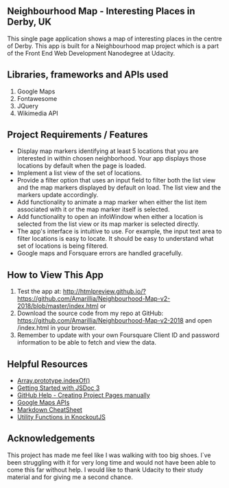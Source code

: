## Neighbourhood Map - Interesting Places in Derby, UK
This single page application shows a map of interesting places in the centre of Derby. This app is built for a Neighbourhood map project which is a part of the Front End Web Development Nanodegree at Udacity.

## Libraries, frameworks and APIs used
1. Google Maps
2. Fontawesome
3. JQuery
4. Wikimedia API

## Project Requirements / Features

* Display map markers identifying at least 5 locations that you are interested in within chosen neighborhood. Your app displays those locations by default when the page is loaded.
* Implement a list view of the set of locations.
* Provide a filter option that uses an input field to filter both the list view and the map markers displayed by default on load. The list view and the markers update accordingly.
* Add functionality to animate a map marker when either the list item associated with it or the map marker itself is selected.
* Add functionality to open an infoWindow when either a location is selected from the list view or its map marker is selected directly.
* The app's interface is intuitive to use. For example, the input text area to filter locations is easy to locate. It should be easy to understand what set of locations is being filtered.
* Google maps and Forsquare errors are handled gracefully.

## How to View This App
1. Test the app at: http://htmlpreview.github.io/?https://github.com/Amarillia/Neighbourhood-Map-v2-2018/blob/master/index.html or
2. Download the source code from my repo at GitHub: https://github.com/Amarillia/Neighbourhood-Map-v2-2018 and open /index.html in your browser.
3. Remember to update with your own Foursquare Client ID and password information to be able to fetch and view the data.

## Helpful Resources
* [Array.prototype.indexOf()](https://developer.mozilla.org/en-US/docs/Web/JavaScript/Reference/Global_Objects/Array/indexOf)
* [Getting Started with JSDoc 3](http://usejsdoc.org/about-getting-started.html)
* [GitHub Help - Creating Project Pages manually](https://help.github.com/articles/creating-project-pages-manually/)
* [Google Maps APIs](https://developers.google.com/maps/)
* [Markdown CheatSheet](https://github.com/adam-p/markdown-here/wiki/Markdown-Cheatsheet)
* [Utility Functions in KnockoutJS](http://www.knockmeout.net/2011/04/utility-functions-in-knockoutjs.html)

## Acknowledgements
This project has made me feel like I was walking with too big shoes. I`ve been struggling with it for very long time and would not have been able to come this far without help.
I would like to thank Udacity to their study material and for giving me a second chance.